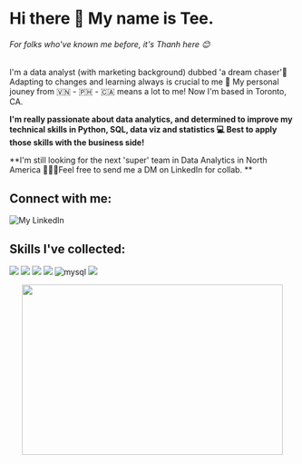 # Hi there 👋 My name is Tee.
###### For folks who've known me before, it's Thanh here 😊

I'm a data analyst (with marketing background) dubbed 'a dream chaser'🦸 Adapting to changes and learning always is crucial to me 🍹 My personal jouney from 🇻🇳 - 🇵🇭 - 🇨🇦 means a lot to me! Now I'm based in Toronto, CA.

**I'm really passionate about data analytics, and determined to improve my technical skills in Python, SQL, data viz and statistics 💻 Best to apply those skills with the business side!**

**I'm still looking for the next 'super' team in Data Analytics in North America 🧑‍🤝‍🧑Feel free to send me a DM on LinkedIn for collab. **

## Connect with me:
![My LinkedIn](https://www.linkedin.com/in/thanhnguyentn/ "Tee's LinkedIn")

## Skills I've collected:
<img src="https://img.shields.io/badge/Python-FFD43B?style=for-the-badge&logo=python&logoColor=darkgreen" />
<img src="https://img.shields.io/badge/Pandas-2C2D72?style=for-the-badge&logo=pandas&logoColor=white" />
<img src="https://img.shields.io/badge/Numpy-777BB4?style=for-the-badge&logo=numpy&logoColor=white" /> 
<img src="https://img.shields.io/badge/Plotly-239120?style=for-the-badge&logo=plotly&logoColor=white" />
<img alt="mysql" src="https://img.shields.io/badge/MySQL-005C84?style=for-the-badge&logo=mysql&logoColor=white">
<img src="https://img.shields.io/badge/Google%20Analytics-E37400?style=for-the-badge&logo=google%20analytics&logoColor=white" />

<p align="center">
  <img width="460" height="300" src="https://tenor.com/view/i-need-to-study-more-faster-cat-typing-gif-13922118">
</p>
